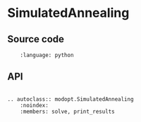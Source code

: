 # SimulatedAnnealing

## Source code

```{literalinclude} ../../../modopt/core/optimization_algorithms/simulated_annealing.py
    :language: python 
```

## API

```{eval-rst}

.. autoclass:: modopt.SimulatedAnnealing
    :noindex:
    :members: solve, print_results
```